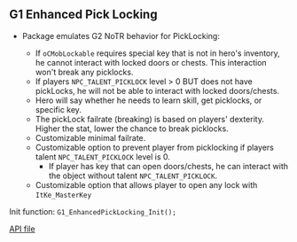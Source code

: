 ## G1 Enhanced Pick Locking
 - Package emulates G2 NoTR behavior for PickLocking:

   - If `oCMobLockable` requires special key that is not in hero's inventory, he cannot interact with locked doors or chests. This interaction won't break any picklocks.
   - If players `NPC_TALENT_PICKLOCK` level > 0 BUT does not have pickLocks, he will not be able to interact with locked doors/chests.
   - Hero will say whether he needs to learn skill, get picklocks, or specific key.
   - The pickLock failrate (breaking) is based on players' dexterity. Higher the stat, lower the chance to break picklocks.
   - Customizable minimal failrate.
   - Customizable option to prevent player from picklocking if players talent `NPC_TALENT_PICKLOCK` level is 0.
		- If player has key that can open doors/chests, he can interact with the object without talent `NPC_TALENT_PICKLOCK`.
   - Customizable option that allows player to open any lock with `ItKe_MasterKey`

Init function: `G1_EnhancedPickLocking_Init();`

[API file](../Standalone-Packages/G1-EnhancedPickLocking/enhancedPickLocking_API.d)
